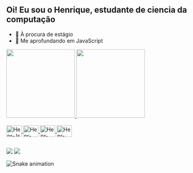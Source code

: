 ## Oi! Eu sou o Henrique, estudante de ciencia da computação

- 💼 À procura de estágio
- 🌱 Me aprofundando em JavaScript

<div>
  <a href="https://beacons.ai/Ranero189">
    <img height="180cm" src="https://github-readme-stats.vercel.app/api?username=Ranero189&show_icons=true&theme=dracula&include_all_commits=true&count_private=true"/>
    <img height="180cm" src="https://github-readme-stats.vercel.app/api/top-langs/?username=Ranero189&layout=compact&langs_count=16&theme=dracula"/>
</div>
<div  style="display: inline_block"><br>
  <img align="center" alt="Henr-Js" height="30" width="40" src="https://cdn.jsdelivr.net/gh/devicons/devicon/icons/javascript/javascript-original.svg"/>
  <img align="center" alt="Henr-Csharp" height="30" width="40" src="https://cdn.jsdelivr.net/gh/devicons/devicon/icons/csharp/csharp-original.svg"/>
  <img align="center" alt="Henr-Python" height="30" width="40" src="https://cdn.jsdelivr.net/gh/devicons/devicon/icons/python/python-original.svg"/>
  <img align="center" alt="Henr-Java" height="30" width="40" src="https://cdn.jsdelivr.net/gh/devicons/devicon/icons/java/java-original.svg"/>
</div>

##

<div>
  <a href="www.linkedin.com/in/henrique-grecco" target="_blank"><img src="https://img.shields.io/badge/LinkedIn-0077B5?style=for-the-badge&logo=linkedin&logoColor=white" target="_blank"></a>
  <a href="henrique.c.grecco@outlook.com" target="_blank"><img src="https://img.shields.io/badge/Microsoft_Outlook-0078D4?style=for-the-badge&logo=microsoft-outlook&logoColor=white" target="_blank"></a>

  ![Snake animation](https://github.com/Ranero189/Ranero189/blob/output/github-contribution-grid-snake.svg)
  
</div>
